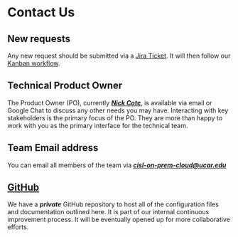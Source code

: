 # Contact Us

## New requests

Any new request should be submitted via a [Jira Ticket](https://jira.ucar.edu/secure/CreateIssue!default.jspa). It will then follow our [Kanban workflow](../how-to/agile.md#kanban-board). 

## Technical Product Owner

The Product Owner (PO), currently ***[Nick Cote](mailto:ncote@ucar.edu)***, is available via email or Google Chat to discuss any other needs you may have. Interacting with key stakeholders is the primary focus of the PO. They are more than happy to work with you as the primary interface for the technical team. 

## Team Email address
You can email all members of the team via ***[cisl-on-prem-cloud@ucar.edu](mailto:cisl-on-prem-cloud@ucar.edu)***

## [GitHub](https://github.com/NCAR/cisl-cloud/)

We have a ***private*** GitHub repository to host all of the configuration files and documentation outlined here. It is part of our internal continuous improvement process. It will be eventually opened up for more collaborative efforts.